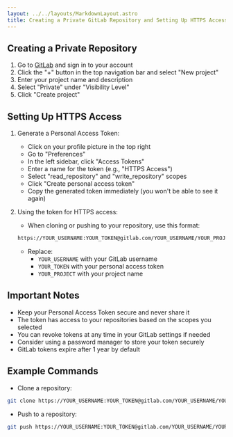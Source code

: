```yaml
---
layout: ../../layouts/MarkdownLayout.astro
title: Creating a Private GitLab Repository and Setting Up HTTPS Access
---
```





## Creating a Private Repository

1. Go to [GitLab](https://gitlab.com) and sign in to your account
2. Click the "+" button in the top navigation bar and select "New project"
3. Enter your project name and description
4. Select "Private" under "Visibility Level"
5. Click "Create project"

## Setting Up HTTPS Access

1. Generate a Personal Access Token:
   - Click on your profile picture in the top right
   - Go to "Preferences"
   - In the left sidebar, click "Access Tokens"
   - Enter a name for the token (e.g., "HTTPS Access")
   - Select "read_repository" and "write_repository" scopes
   - Click "Create personal access token"
   - Copy the generated token immediately (you won't be able to see it again)

2. Using the token for HTTPS access:
   - When cloning or pushing to your repository, use this format:

   ```bash
   https://YOUR_USERNAME:YOUR_TOKEN@gitlab.com/YOUR_USERNAME/YOUR_PROJECT.git
   ```

   - Replace:
     - `YOUR_USERNAME` with your GitLab username
     - `YOUR_TOKEN` with your personal access token
     - `YOUR_PROJECT` with your project name

## Important Notes

- Keep your Personal Access Token secure and never share it
- The token has access to your repositories based on the scopes you selected
- You can revoke tokens at any time in your GitLab settings if needed
- Consider using a password manager to store your token securely
- GitLab tokens expire after 1 year by default

## Example Commands

- Clone a repository:

```bash
git clone https://YOUR_USERNAME:YOUR_TOKEN@gitlab.com/YOUR_USERNAME/YOUR_PROJECT.git
```

- Push to a repository:

```bash
git push https://YOUR_USERNAME:YOUR_TOKEN@gitlab.com/YOUR_USERNAME/YOUR_PROJECT.git
```
